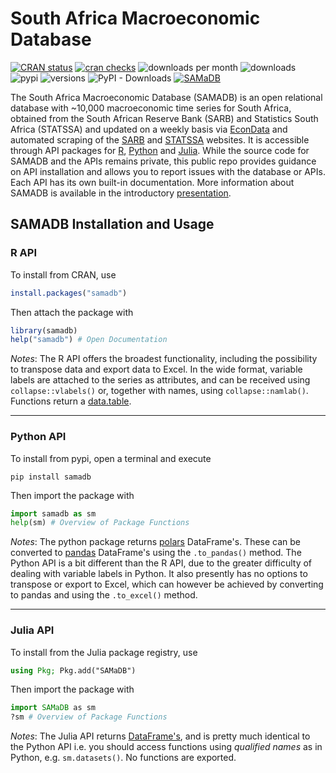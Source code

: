 # South Africa Macroeconomic Database

<!-- badges -->
[![CRAN status](https://www.r-pkg.org/badges/version/samadb)](https://cran.r-project.org/package=samadb) 
[![cran checks](https://badges.cranchecks.info/worst/samadb.svg)](https://cran.r-project.org/web/checks/check_results_samadb.html)
![downloads per month](http://cranlogs.r-pkg.org/badges/samadb?color=blue)
![downloads](http://cranlogs.r-pkg.org/badges/grand-total/samadb?color=blue)
![pypi](https://img.shields.io/pypi/v/samadb.svg)
![versions](https://img.shields.io/pypi/pyversions/samadb.svg)
![PyPI - Downloads](https://img.shields.io/pypi/dm/samadb)
[![SAMaDB](https://img.shields.io/badge/SAMaDB-v0.3.1-blue)](https://juliahub.com/ui/Packages/General/SAMaDB)
<!-- end badges -->

The South Africa Macroeconomic Database (SAMADB) is an open relational database with ~10,000 macroeconomic time series for South Africa, obtained from the South African Reserve Bank (SARB) and Statistics South Africa (STATSSA) and updated on a weekly basis via [EconData](<https://www.econdata.co.za/>) and automated scraping of the [SARB](<https://www.resbank.co.za/en/home/publications/quarterly-bulletin1/download-information-from-xlsx-data-files>) and [STATSSA](<https://www.statssa.gov.za/?page_id=1847>) websites. It is accessible through API packages for [R](https://CRAN.R-project.org/package=samadb), [Python](https://pypi.org/project/samadb/) and [Julia](https://juliahub.com/ui/Packages/General/SAMaDB). While the source code for SAMADB and the APIs remains private, this public repo provides guidance on API installation and allows you to report issues with the database or APIs. Each API has its own built-in documentation. More information about SAMADB is available in the introductory [presentation](<https://raw.githubusercontent.com/Stellenbosch-Econometrics/SA-Nowcast/main/presentation/SAMADB_Nowcasting.pdf>).  

## SAMADB Installation and Usage

### R API

To install from CRAN, use
```r
install.packages("samadb")
```
Then attach the package with
```r
library(samadb)
help("samadb") # Open Documentation 
```

*Notes*: The R API offers the broadest functionality, including the possibility to transpose data and export data to Excel. In the wide format, variable labels are attached to the series as attributes, and can be received using `collapse::vlabels()` or, together with names, using `collapse::namlab()`. Functions return a [data.table](<https://rdatatable.gitlab.io/data.table/>).

***

### Python API

To install from pypi, open a terminal and execute
```
pip install samadb
```
Then import the package with

```python
import samadb as sm
help(sm) # Overview of Package Functions
```

*Notes*: The python package returns [polars](<https://www.pola.rs/>) DataFrame's. These can be converted to [pandas](<https://pandas.pydata.org/>) DataFrame's using the `.to_pandas()` method. The Python API is a bit different than the R API, due to the greater difficulty of dealing with variable labels in Python. It also presently has no options to transpose or export to Excel, which can however be achieved by converting to pandas and using the `.to_excel()` method. 

*** 
### Julia API

To install from the Julia package registry, use
```julia
using Pkg; Pkg.add("SAMaDB")
```
Then import the package with

```julia
import SAMaDB as sm
?sm # Overview of Package Functions
```

*Notes*: The Julia API returns [DataFrame's](<https://dataframes.juliadata.org/stable/>), and is pretty much identical to the Python API i.e. you should access functions using *qualified names* as in Python, e.g. `sm.datasets()`. No functions are exported. 

